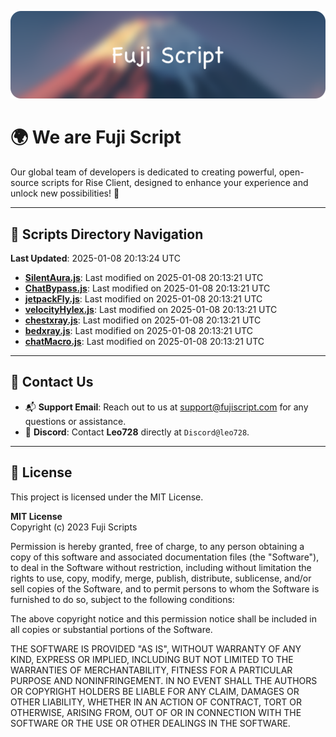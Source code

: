 ![Banner](.github/b.webp)

# 🌍 **We are Fuji Script**

Our global team of developers is dedicated to creating powerful, open-source scripts for Rise Client, designed to enhance your experience and unlock new possibilities! 🌟

---
<!-- SCRIPTS_NAVIGATION_START -->
## 📂 **Scripts Directory Navigation**

**Last Updated**: 2025-01-08 20:13:24 UTC

- **[SilentAura.js](scripts/SilentAura.js)**: Last modified on 2025-01-08 20:13:21 UTC
- **[ChatBypass.js](scripts/ChatBypass.js)**: Last modified on 2025-01-08 20:13:21 UTC
- **[jetpackFly.js](scripts/jetpackFly.js)**: Last modified on 2025-01-08 20:13:21 UTC
- **[velocityHylex.js](scripts/velocityHylex.js)**: Last modified on 2025-01-08 20:13:21 UTC
- **[chestxray.js](scripts/chestxray.js)**: Last modified on 2025-01-08 20:13:21 UTC
- **[bedxray.js](scripts/bedxray.js)**: Last modified on 2025-01-08 20:13:21 UTC
- **[chatMacro.js](scripts/chatMacro.js)**: Last modified on 2025-01-08 20:13:21 UTC

<!-- SCRIPTS_NAVIGATION_END -->

---

## 💬 **Contact Us**  
- 📬 **Support Email**: Reach out to us at [support@fujiscript.com](mailto:support@fujiscript.com) for any questions or assistance.  
- 💬 **Discord**: Contact **Leo728** directly at `Discord@leo728`.

---

## 📜 **License**

This project is licensed under the MIT License.  

**MIT License**  
Copyright (c) 2023 Fuji Scripts  

Permission is hereby granted, free of charge, to any person obtaining a copy of this software and associated documentation files (the "Software"), to deal in the Software without restriction, including without limitation the rights to use, copy, modify, merge, publish, distribute, sublicense, and/or sell copies of the Software, and to permit persons to whom the Software is furnished to do so, subject to the following conditions:  

The above copyright notice and this permission notice shall be included in all copies or substantial portions of the Software.  

THE SOFTWARE IS PROVIDED "AS IS", WITHOUT WARRANTY OF ANY KIND, EXPRESS OR IMPLIED, INCLUDING BUT NOT LIMITED TO THE WARRANTIES OF MERCHANTABILITY, FITNESS FOR A PARTICULAR PURPOSE AND NONINFRINGEMENT. IN NO EVENT SHALL THE AUTHORS OR COPYRIGHT HOLDERS BE LIABLE FOR ANY CLAIM, DAMAGES OR OTHER LIABILITY, WHETHER IN AN ACTION OF CONTRACT, TORT OR OTHERWISE, ARISING FROM, OUT OF OR IN CONNECTION WITH THE SOFTWARE OR THE USE OR OTHER DEALINGS IN THE SOFTWARE.  
